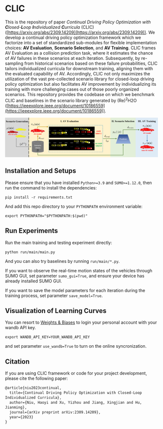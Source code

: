 # CLIC

This is the repository of paper *Continual Driving Policy Optimization with **C**losed-**L**oop **I**ndividualized **C**urricula* (CLIC) ([https://arxiv.org/abs/2309.14209](https://arxiv.org/abs/2309.14209)). We develop a continual driving policy optimization framework which we factorize into a set of standardized sub-modules for flexible implementation choices: **AV Evaluation**, **Scenario Selection**, and **AV Training**. CLIC frames AV Evaluation as a collision prediction task, where it estimates the chance of AV failures in these scenarios at each iteration. Subsequently, by re-sampling from historical scenarios based on these failure probabilities, CLIC tailors individualized curricula for downstream training, aligning them with the evaluated capability of AV. Accordingly, CLIC not only maximizes the utilization of the vast pre-collected scenario library for closed-loop driving policy optimization but also facilitates AV improvement by individualizing its training with more challenging cases out of those poorly organized scenarios. This repository provides the codebase on which we benchmark CLIC and baselines in the scenario library generated by (Re)<sup>2</sup>H2O ([https://ieeexplore.ieee.org/document/10186559](https://ieeexplore.ieee.org/document/10186559)).

![CLIC](CLIC.png)

## Installation and Setups

Please ensure that you have installed `Python>=3.9` and `SUMO>=1.12.0`, then run the command to install the dependencies:

```
pip install -r requirements.txt
```

And add this repo directory to your `PYTHONPATH` environment variable:

```
export PYTHONPATH="$PYTHONPATH:$(pwd)"
```

## Run Experiments

Run the main training and testing experiment directly:

```
python run/main/main.py
```

And you can also try baselines by running `run/main/*.py`.

If you want to observe the real-time motion states of the vehicles through SUMO GUI, set parameter `sumo_gui=True`, and ensure your device has already installed SUMO GUI.

If you want to save the model parameters for each iteration during the training process, set parameter `save_model=True`.

## Visualization of Learning Curves

You can resort to [Weights &amp; Biases](https://wandb.ai/site) to login your personal account with your wandb API key.

```
export WANDB_API_KEY=YOUR_WANDB_API_KEY
```

and set parameter `use_wandb=True` to turn on the online syncronization.

## Citation

If you are using CLIC framework or code for your project development, please cite the following paper:

```
@article{niu2023continual,
  title={Continual Driving Policy Optimization with Closed-Loop Individualized Curricula},
  author={Niu, Haoyi and Xu, Yizhou and Jiang, Xingjian and Hu, Jianming},
  journal={arXiv preprint arXiv:2309.14209},
  year={2023}
}
```
